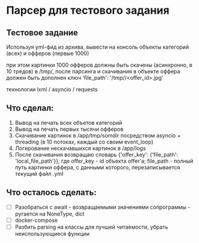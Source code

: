 # Парсер для тестового задания

## Тестовое задание
Используя yml-фид из архива, вывести на консоль объекты категорий (всех) и офферов (первые 1000)

при этом картинки 1000 офферов должны быть скачены (асинхронно, в 10 тредов) в /tmp/<somedir>, после парсинга и скачивания в объекте оффера должен быть дополнен ключ
'file_path': '/tmp/<somedir>/<offer_id>.jpg'

технологии
lxml / asyncio / requests

## Что сделал:

1. Вывод на печать всех объетов категорий
2. Вывод на печать первых тысячи офферов
3. Скачивание картинок в /app/tmp/somdir посредством asyncio + threading (в 10 потоках, каждый со своим event_loop)
4. Логирование нескачавшихся картинок в /app/logs
5. После скачивания возвращаю словарь {'offer_key': {'file_path': 'local_file_path'}}, где offer_key - id объекта offer'а; file_path - полный путь картинки оффера, с данными которого, перезаписывается текущий файл .yml

## Что осталось сделать:
- [ ] Разобраться с await - возвращаемыми значениями сопрограммы - ругается на NoneType, dict
- [ ] docker-compose
- [ ] Разбить parsing на классы для лучшей читаемости, убрать неиспользующиеся функции
